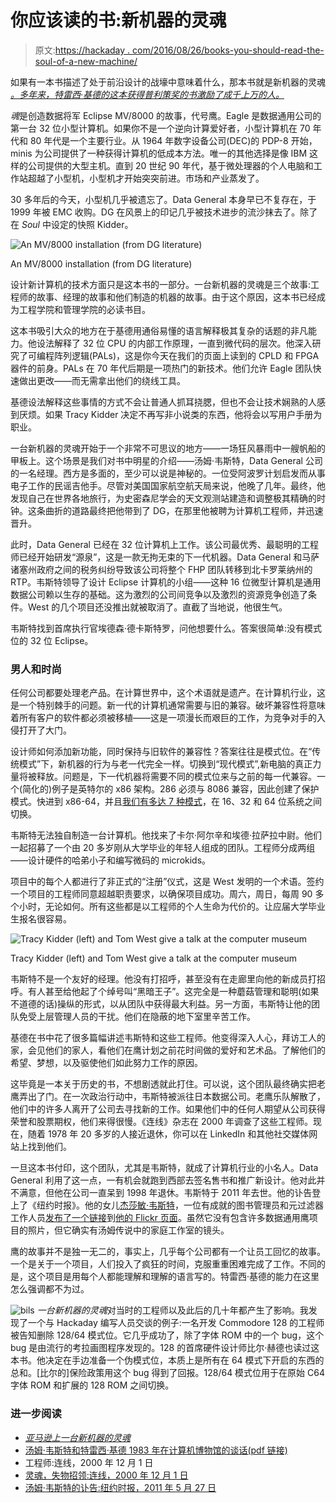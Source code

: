 # 你应该读的书:新机器的灵魂

> 原文:[https://hackaday . com/2016/08/26/books-you-should-read-the-soul-of-a-new-machine/](https://hackaday.com/2016/08/26/books-you-should-read-the-soul-of-a-new-machine/)

如果有一本书描述了处于前沿设计的战壕中意味着什么，那本书就是新机器的灵魂 [*。多年来，特雷西·基德的这本获得普利策奖的书激励了成千上万的人。*](https://en.wikipedia.org/wiki/The_Soul_of_a_New_Machine)

*魂*是创造数据将军 Eclipse MV/8000 的故事，代号鹰。Eagle 是数据通用公司的第一台 32 位小型计算机。如果你不是一个逆向计算爱好者，小型计算机在 70 年代和 80 年代是一个主要行业。从 1964 年数字设备公司(DEC)的 PDP-8 开始，minis 为公司提供了一种获得计算机的低成本方法。唯一的其他选择是像 IBM 这样的公司提供的大型主机。直到 20 世纪 90 年代，基于微处理器的个人电脑和工作站超越了小型机，小型机才开始突突前进。市场和产业蒸发了。

30 多年后的今天，小型机几乎被遗忘了。Data General 本身早已不复存在，于 1999 年被 EMC 收购。DG 在风景上的印记几乎被技术进步的流沙抹去了。除了在 *Soul* 中设定的快照 Kidder。

![An MV/8000 installation (from DG literature) ](../Images/75c8d76ef36aaa6969c9895195b2d512.png)

An MV/8000 installation (from DG literature)

设计新计算机的技术方面只是这本书的一部分。一台新机器的灵魂是三个故事:工程师的故事、经理的故事和他们制造的机器的故事。由于这个原因，这本书已经成为工程学院和管理学院的必读书目。

这本书吸引大众的地方在于基德用通俗易懂的语言解释极其复杂的话题的非凡能力。他设法解释了 32 位 CPU 的内部工作原理，一直到微代码的层次。他深入研究了可编程阵列逻辑(PALs)，这是你今天在我们的页面上读到的 CPLD 和 FPGA 器件的前身。PALs 在 70 年代后期是一项热门的新技术。他们允许 Eagle 团队快速做出更改——而无需拿出他们的绕线工具。

基德设法解释这些事情的方式不会让普通人抓耳挠腮，但也不会让技术娴熟的人感到厌烦。如果 Tracy Kidder 决定不再写非小说类的东西，他将会以写用户手册为职业。

一台新机器的灵魂开始于一个非常不可思议的地方——一场狂风暴雨中一艘帆船的甲板上。这个场景是我们对书中明星的介绍——汤姆·韦斯特，Data General 公司的一名经理。西方是多面的，至少可以说是神秘的。一位受阿波罗计划启发而从事电子工作的民谣吉他手。尽管对美国国家航空航天局来说，他晚了几年。最终，他发现自己在世界各地旅行，为史密森尼学会的天文观测站建造和调整极其精确的时钟。这条曲折的道路最终把他带到了 DG，在那里他被聘为计算机工程师，并迅速晋升。

此时，Data General 已经在 32 位计算机上工作。该公司最优秀、最聪明的工程师已经开始研发“源泉”，这是一款无拘无束的下一代机器。Data General 和马萨诸塞州政府之间的税务纠纷导致该公司将整个 FHP 团队转移到北卡罗莱纳州的 RTP。韦斯特领导了设计 Eclipse 计算机的小组——这种 16 位微型计算机是通用数据公司赖以生存的基础。这为激烈的公司间竞争以及激烈的资源竞争创造了条件。West 的几个项目还没推出就被取消了。直截了当地说，他很生气。

韦斯特找到首席执行官埃德森·德卡斯特罗，问他想要什么。答案很简单:没有模式位的 32 位 Eclipse。

### 男人和时尚

任何公司都要处理老产品。在计算世界中，这个术语就是遗产。在计算机行业，这是一个特别棘手的问题。新一代的计算机通常需要与旧的兼容。破坏兼容性将意味着所有客户的软件都必须被移植——这是一项漫长而艰巨的工作，为竞争对手的入侵打开了大门。

设计师如何添加新功能，同时保持与旧软件的兼容性？答案往往是模式位。在“传统模式”下，新机器的行为与老一代完全一样。切换到“现代模式”,新电脑的真正力量将被释放。问题是，下一代机器将需要不同的模式位来与之前的每一代兼容。一个(简化的)例子是英特尔的 x86 架构。286 必须与 8086 兼容，因此创建了保护模式。快进到 x86-64，并且[我们有多达 7 种模式](https://en.wikipedia.org/wiki/X86-64#Physical_address_space_details)，在 16、32 和 64 位系统之间切换。

韦斯特无法独自制造一台计算机。他找来了卡尔·阿尔辛和埃德·拉萨拉中尉。他们一起招募了一个由 20 多岁刚从大学毕业的年轻人组成的团队。工程师分成两组——设计硬件的哈弟小子和编写微码的 microkids。

项目中的每个人都进行了非正式的“注册”仪式，这是 West 发明的一个术语。签约一个项目的工程师同意超越职责要求，以确保项目成功。周六，周日，每周 90 多个小时，无论如何。所有这些都是以工程师的个人生命为代价的。让应届大学毕业生报名很容易。

![Tracy Kidder (left) and Tom West give a talk at the computer museum ](../Images/2f02627043840b80fe083234d05a81af.png)

Tracy Kidder (left) and Tom West give a talk at the computer museum

韦斯特不是一个友好的经理。他没有打招呼，甚至没有在走廊里向他的新成员打招呼。有人甚至给他起了个绰号叫“黑暗王子”。这完全是一种蘑菇管理和聪明(如果不道德的话)操纵的形式，以从团队中获得最大利益。另一方面，韦斯特让他的团队免受上层管理人员的干扰。他们在隐蔽的地下室里辛苦工作。

基德在书中花了很多篇幅讲述韦斯特和这些工程师。他变得深入人心，拜访工人的家，会见他们的家人，看他们在鹰计划之前花时间做的爱好和艺术品。了解他们的希望、梦想，以及驱使他们如此努力工作的原因。

这毕竟是一本关于历史的书，不想剧透就此打住。可以说，这个团队最终确实把老鹰弄出了门。在一次政治行动中，韦斯特被派往日本数据公司。老鹰乐队解散了，他们中的许多人离开了公司去寻找新的工作。如果他们中的任何人期望从公司获得荣誉和股票期权，他们来得很慢。《连线》杂志在 2000 年调查了这些工程师。现在，随着 1978 年 20 多岁的人接近退休，你可以在 LinkedIn 和其他社交媒体网站上找到他们。

一旦这本书付印，这个团队，尤其是韦斯特，就成了计算机行业的小名人。Data General 利用了这一点，一有机会就跑到西部去签名售书和推广新设计。他对此并不满意，但他在公司一直呆到 1998 年退休。韦斯特于 2011 年去世。他的讣告登上了《纽约时报》。他的女儿[杰莎敏·韦斯特](https://en.wikipedia.org/wiki/Jessamyn_West_(librarian))，一位有成就的图书管理员和元过滤器工作人员[发布了一个链接](http://metatalk.metafilter.com/20664/RIP-Tom-West)到[他的 Flickr 页面](https://www.flickr.com/photos/tomwest/)。虽然它没有包含许多数据通用鹰项目的照片，但它确实有汤姆传说中的家庭工作室的镜头。

鹰的故事并不是独一无二的，事实上，几乎每个公司都有一个让员工回忆的故事。一个是关于一个项目，人们投入了疯狂的时间，克服重重困难完成了工作。不同的是，这个项目是用每个人都能理解和理解的语言写的。特雷西·基德的能力在这里怎么强调都不为过。

![bils](../Images/03f0daf8580ca91b61e87b600fab5f9f.png) *一台新机器的灵魂*对当时的工程师以及此后的几十年都产生了影响。我发现了一个与 Hackaday 编写人员交谈的例子:一名开发 Commodore 128 的工程师被告知删除 128/64 模式位。它几乎成功了，除了字体 ROM 中的一个 bug，这个 bug 是由流行的考拉画图程序发现的。128 的首席硬件设计师比尔·赫德也读过这本书。他决定在手边准备一个伪模式位，本质上是所有在 64 模式下开启的东西的总和。[比尔的]保险政策用这个 bug 得到了回报。128/64 模式位用于在原始 C64 字体 ROM 和扩展的 128 ROM 之间切换。

### 进一步阅读

*   [*亚马逊上一台新机器的灵魂*](https://www.amazon.com/Soul-New-Machine-Tracy-Kidder/dp/0316491977)
*   [汤姆·韦斯特和特雷西·基德 1983 年在计算机博物馆的谈话(pdf 链接)](http://ed-thelen.org/comp-hist/TCMR-V04.pdf)
*   工程师:连线，2000 年 12 月 1 日
*   [灵魂，失物招领:连线，2000 年 12 月 1 日](http://www.wired.com/2000/12/eagleteam/)
*   [汤姆·韦斯特的讣告:纽约时报，2011 年 5 月 27 日](http://www.nytimes.com/2011/05/28/business/28west.html?ref=deathsobituaries)